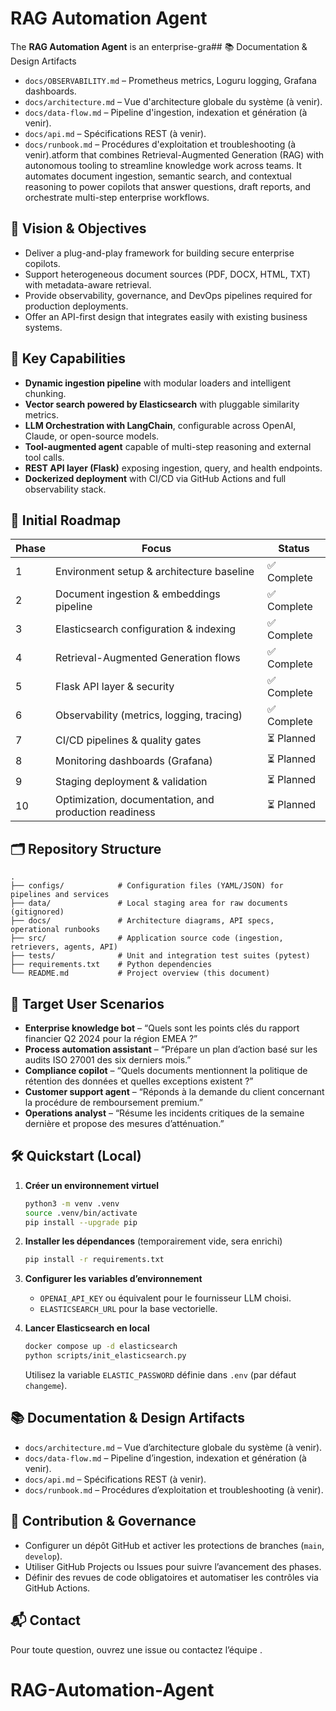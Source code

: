 # RAG Automation Agent

The **RAG Automation Agent** is an enterprise-gra## 📚 Documentation & Design Artifacts
- `docs/OBSERVABILITY.md` – Prometheus metrics, Loguru logging, Grafana dashboards.
- `docs/architecture.md` – Vue d'architecture globale du système (à venir).
- `docs/data-flow.md` – Pipeline d'ingestion, indexation et génération (à venir).
- `docs/api.md` – Spécifications REST (à venir).
- `docs/runbook.md` – Procédures d'exploitation et troubleshooting (à venir).atform that combines Retrieval-Augmented Generation (RAG) with autonomous tooling to streamline knowledge work across teams. It automates document ingestion, semantic search, and contextual reasoning to power copilots that answer questions, draft reports, and orchestrate multi-step enterprise workflows.

## 🎯 Vision & Objectives
- Deliver a plug-and-play framework for building secure enterprise copilots.
- Support heterogeneous document sources (PDF, DOCX, HTML, TXT) with metadata-aware retrieval.
- Provide observability, governance, and DevOps pipelines required for production deployments.
- Offer an API-first design that integrates easily with existing business systems.

## 🚀 Key Capabilities
- **Dynamic ingestion pipeline** with modular loaders and intelligent chunking.
- **Vector search powered by Elasticsearch** with pluggable similarity metrics.
- **LLM Orchestration with LangChain**, configurable across OpenAI, Claude, or open-source models.
- **Tool-augmented agent** capable of multi-step reasoning and external tool calls.
- **REST API layer (Flask)** exposing ingestion, query, and health endpoints.
- **Dockerized deployment** with CI/CD via GitHub Actions and full observability stack.

## 🧭 Initial Roadmap
| Phase | Focus | Status |
|-------|-------|--------|
| 1 | Environment setup & architecture baseline | ✅ Complete |
| 2 | Document ingestion & embeddings pipeline | ✅ Complete |
| 3 | Elasticsearch configuration & indexing | ✅ Complete |
| 4 | Retrieval-Augmented Generation flows | ✅ Complete |
| 5 | Flask API layer & security | ✅ Complete |
| 6 | Observability (metrics, logging, tracing) | ✅ Complete |
| 7 | CI/CD pipelines & quality gates | ⏳ Planned |
| 8 | Monitoring dashboards (Grafana) | ⏳ Planned |
| 9 | Staging deployment & validation | ⏳ Planned |
| 10 | Optimization, documentation, and production readiness | ⏳ Planned |

## 🗂️ Repository Structure
```
.
├── configs/            # Configuration files (YAML/JSON) for pipelines and services
├── data/               # Local staging area for raw documents (gitignored)
├── docs/               # Architecture diagrams, API specs, operational runbooks
├── src/                # Application source code (ingestion, retrievers, agents, API)
├── tests/              # Unit and integration test suites (pytest)
├── requirements.txt    # Python dependencies
└── README.md           # Project overview (this document)
```

## 🧪 Target User Scenarios
- **Enterprise knowledge bot** – “Quels sont les points clés du rapport financier Q2 2024 pour la région EMEA ?”
- **Process automation assistant** – “Prépare un plan d’action basé sur les audits ISO 27001 des six derniers mois.”
- **Compliance copilot** – “Quels documents mentionnent la politique de rétention des données et quelles exceptions existent ?”
- **Customer support agent** – “Réponds à la demande du client concernant la procédure de remboursement premium.”
- **Operations analyst** – “Résume les incidents critiques de la semaine dernière et propose des mesures d’atténuation.”

## 🛠️ Quickstart (Local)
1. **Créer un environnement virtuel**
	```bash
	python3 -m venv .venv
	source .venv/bin/activate
	pip install --upgrade pip
	```
2. **Installer les dépendances** (temporairement vide, sera enrichi)
	```bash
	pip install -r requirements.txt
	```
3. **Configurer les variables d’environnement**
	- `OPENAI_API_KEY` ou équivalent pour le fournisseur LLM choisi.
	- `ELASTICSEARCH_URL` pour la base vectorielle.

4. **Lancer Elasticsearch en local**
	```bash
	docker compose up -d elasticsearch
	python scripts/init_elasticsearch.py
	```
	Utilisez la variable `ELASTIC_PASSWORD` définie dans `.env` (par défaut `changeme`).

## 📚 Documentation & Design Artifacts
- `docs/architecture.md` – Vue d’architecture globale du système (à venir).
- `docs/data-flow.md` – Pipeline d’ingestion, indexation et génération (à venir).
- `docs/api.md` – Spécifications REST (à venir).
- `docs/runbook.md` – Procédures d’exploitation et troubleshooting (à venir).

## 🤝 Contribution & Governance
- Configurer un dépôt GitHub et activer les protections de branches (`main`, `develop`).
- Utiliser GitHub Projects ou Issues pour suivre l’avancement des phases.
- Définir des revues de code obligatoires et automatiser les contrôles via GitHub Actions.

## 📬 Contact
Pour toute question, ouvrez une issue ou contactez l’équipe .
# RAG-Automation-Agent
